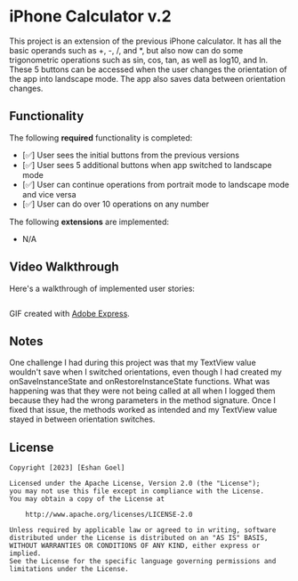 # iPhone Calculator v.2

This project is an extension of the previous iPhone calculator. It has all the basic operands such as +, -, /, and *, but also now can do some trigonometric operations such as sin, cos, tan, as well as log10, and ln. These 5 buttons can be accessed when the user changes the orientation of the app into landscape mode. The app also saves data between orientation changes.

## Functionality 

The following **required** functionality is completed:

* [✅] User sees the initial buttons from the previous versions
* [✅] User sees 5 additional buttons when app switched to landscape mode
* [✅] User can continue operations from portrait mode to landscape mode and vice versa
* [✅] User can do over 10 operations on any number

The following **extensions** are implemented:

* N/A

## Video Walkthrough

Here's a walkthrough of implemented user stories:

![]()

GIF created with [Adobe Express](https://www.adobe.com/express/).

## Notes

One challenge I had during this project was that my TextView value wouldn't save when I switched orientations, even though I had created my onSaveInstanceState and onRestoreInstanceState functions. What was happening was that they were not being called at all when I logged them because they had the wrong parameters in the method signature. Once I fixed that issue, the methods worked as intended and my TextView value stayed in between orientation switches.

## License

    Copyright [2023] [Eshan Goel]

    Licensed under the Apache License, Version 2.0 (the "License");
    you may not use this file except in compliance with the License.
    You may obtain a copy of the License at

        http://www.apache.org/licenses/LICENSE-2.0

    Unless required by applicable law or agreed to in writing, software
    distributed under the License is distributed on an "AS IS" BASIS,
    WITHOUT WARRANTIES OR CONDITIONS OF ANY KIND, either express or implied.
    See the License for the specific language governing permissions and
    limitations under the License.
